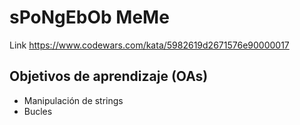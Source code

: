 # sPoNgEbOb MeMe

Link https://www.codewars.com/kata/5982619d2671576e90000017


## Objetivos de aprendizaje (OAs)

- Manipulación de strings
- Bucles

